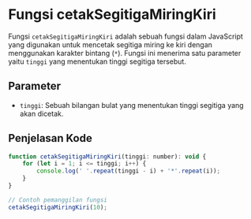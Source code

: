 # Fungsi cetakSegitigaMiringKiri

Fungsi `cetakSegitigaMiringKiri` adalah sebuah fungsi dalam JavaScript yang digunakan untuk mencetak segitiga miring ke kiri dengan menggunakan karakter bintang (`*`). Fungsi ini menerima satu parameter yaitu `tinggi` yang menentukan tinggi segitiga tersebut.

## Parameter

- `tinggi`: Sebuah bilangan bulat yang menentukan tinggi segitiga yang akan dicetak.

## Penjelasan Kode

```javascript
function cetakSegitigaMiringKiri(tinggi: number): void {
    for (let i = 1; i <= tinggi; i++) {
        console.log(' '.repeat(tinggi - i) + '*'.repeat(i));
    }
}

// Contoh pemanggilan fungsi
cetakSegitigaMiringKiri(10);
